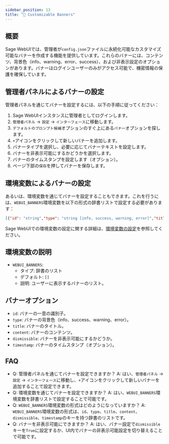 ```yaml
---
sidebar_position: 13
title: "🔰 Customizable Banners"
---
```


概要
--------

Sage WebUIでは、管理者が`config.json`ファイルに永続化可能なカスタマイズ可能なバナーを作成する機能を提供しています。これらのバナーには、コンテンツ、背景色（info、warning、error、success）、および非表示設定のオプションがあります。バナーはログインユーザーのみがアクセス可能で、機密情報の保護を確保しています。

管理者パネルによるバナーの設定
---------------------------------------------

管理者パネルを通じてバナーを設定するには、以下の手順に従ってください：

1. Sage WebUIインスタンスに管理者としてログインします。
2. `管理者パネル` -> `設定` -> `インターフェース`に移動します。
3. `デフォルトのプロンプト候補`オプションのすぐ上にある`バナー`オプションを探します。
4. `+`アイコンをクリックして新しいバナーを追加します。
5. バナータイプを選択し、必要に応じてバナーテキストを設定します。
6. バナーを非表示可能にするかどうかを選択します。
7. バナーのタイムスタンプを設定します（オプション）。
8. ページ下部の`保存`を押してバナーを保存します。

環境変数によるバナーの設定
------------------------------------------------

あるいは、環境変数を通じてバナーを設定することもできます。これを行うには、`WEBUI_BANNERS`環境変数を以下の形式の辞書リストで設定する必要があります：

```json
[{"id": "string","type": "string [info, success, warning, error]","title": "string","content": "string","dismissible": False,"timestamp": 1000}]
```

Sage WebUIでの環境変数の設定に関する詳細は、[環境変数の設定](/getting-started/env-configuration#webui_banners)を参照してください。

環境変数の説明
---------------------------------

* `WEBUI_BANNERS`:
  * タイプ: 辞書のリスト
  * デフォルト: `[]`
  * 説明: ユーザーに表示するバナーのリスト。

バナーオプション
----------------

* `id`: バナーの一意の識別子。
* `type`: バナーの背景色（info、success、warning、error）。
* `title`: バナーのタイトル。
* `content`: バナーのコンテンツ。
* `dismissible`: バナーを非表示可能にするかどうか。
* `timestamp`: バナーのタイムスタンプ（オプション）。

FAQ
----

* Q: 管理者パネルを通じてバナーを設定できますか？
A: はい、`管理者パネル` -> `設定` -> `インターフェース`に移動し、`+`アイコンをクリックして新しいバナーを追加することで設定できます。
* Q: 環境変数を通じてバナーを設定できますか？
A: はい、`WEBUI_BANNERS`環境変数を辞書リストで設定することで可能です。
* Q: `WEBUI_BANNERS`環境変数の形式はどのようになっていますか？
A: `WEBUI_BANNERS`環境変数の形式は、`id`、`type`、`title`、`content`、`dismissible`、`timestamp`のキーを持つ辞書のリストです。
* Q: バナーを非表示可能にできますか？
A: はい、バナー設定で`dismissible`キーを`True`に設定するか、UI内でバナーの非表示可能設定を切り替えることで可能です。